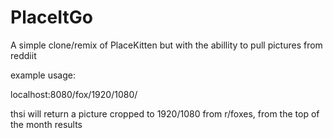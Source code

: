 # PlaceItGo

A simple clone/remix of PlaceKitten but with the abillity to pull pictures from reddiit

example usage:

localhost:8080/fox/1920/1080/

thsi will return a picture cropped to 1920/1080 from r/foxes, from the top of the month results
